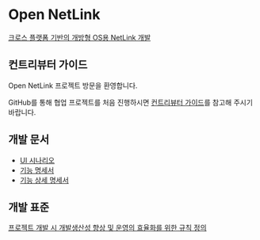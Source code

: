 # Open NetLink

[크로스 플랫폼 기반의 개방형 OS용 NetLink 개발](docs/README.md)

## 컨트리뷰터 가이드

Open NetLink 프로젝트 방문을 환영합니다.

GitHub를 통해 협업 프로젝트를 처음 진행하시면 [컨트리뷰터 가이드](docs/CONTRIBUTE_GUIDE.md)를 참고해 주시기 바랍니다.

## 개발 문서

* [UI 시나리오](docs/NetLink_UI%EC%8B%9C%EB%82%98%EB%A6%AC%EC%98%A4_v1.0.pptx)
* [기능 명세서](docs/NetLink_%EA%B8%B0%EB%8A%A5.%EB%A6%AC%EC%8A%A4%ED%8A%B8.Spec_V1.0.xlsx)
* [기능 상세 명세서](docs/NetLink_%EA%B8%B0%EB%8A%A5%EB%A6%AC%EC%8A%A4%ED%8A%B8_%EC%83%81%EC%84%B8%EC%84%A4%EA%B3%84%EC%84%9C_V1.0.docx)
 
## 개발 표준

[프로젝트 개발 시 개발생산성 향상 및 운영의 효율화를 위한 규칙 정의](docs/CODING_ROLE.md)
